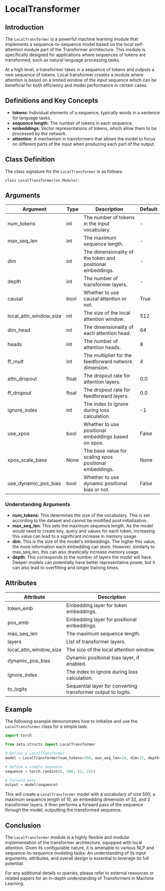 # LocalTransformer

## Introduction

The `LocalTransformer` is a powerful machine learning module that implements a sequence-to-sequence model based on the local self-attention module part of the Transformer architecture. This module is specifically designed for applications where sequences of tokens are transformed, such as natural language processing tasks. 

At a high level, a transformer takes in a sequence of tokens and outputs a new sequence of tokens. Local transformer creates a module where attention is based on a limited window of the input sequence which can be beneficial for both efficiency and model performance in certain cases.

## Definitions and Key Concepts

- **tokens**: Individual elements of a sequence, typically words in a sentence for language tasks.
- **sequence length**: The number of tokens in each sequence.
- **embeddings**: Vector representations of tokens, which allow them to be processed by the network.
- **attention**: A mechanism in transformers that allows the model to focus on different parts of the input when producing each part of the output. 

## Class Definition

The class signature for the `LocalTransformer` is as follows:

```
class LocalTransformer(nn.Module):
```

## Arguments

| Argument | Type | Description | Default |
| --- | --- | --- | --- |
| num_tokens | int | The number of tokens in the input vocabulary. | - |
| max_seq_len | int | The maximum sequence length. | - |
| dim | int | The dimensionality of the token and positional embeddings. | - |
| depth | int | The number of transformer layers. | - |
| causal | bool | Whether to use causal attention or not. | True |
| local_attn_window_size | int | The size of the local attention window. | 512 |
| dim_head | int | The dimensionality of each attention head. | 64 |
| heads | int | The number of attention heads. | 8 |
| ff_mult | int | The multiplier for the feedforward network dimension. | 4 |
| attn_dropout | float | The dropout rate for attention layers. | 0.0 |
| ff_dropout | float | The dropout rate for feedforward layers. | 0.0 |
| ignore_index | int | The index to ignore during loss calculation. | -1 |
| use_xpos | bool | Whether to use positional embeddings based on xpos. | False |
| xpos_scale_base | None | The base value for scaling xpos positional embeddings. | None |
| use_dynamic_pos_bias | bool | Whether to use dynamic positional bias or not. | False |


### Understanding Arguments
    
- **num_tokens**: This determines the size of the vocabulary. This is set according to the dataset and cannot be modified post initialization.
- **max_seq_len**: This sets the maximum sequence length. As the model would need to create key, query and values for each token, increasing this value can lead to a significant increase in memory usage.
- **dim**: This is the size of the model's embeddings. The higher this value, the more information each embedding can store. However, similarly to max_seq_len, this can also drastically increase memory usage. 
- **depth**: This corresponds to the number of layers the model will have. Deeper models can potentially have better representative power, but it can also lead to overfitting and longer training times.

## Attributes

| Attribute | Description |
| --- | --- |
| token_emb | Embedding layer for token embeddings. |
| pos_emb | Embedding layer for positional embeddings. |
| max_seq_len | The maximum sequence length. |
| layers | List of transformer layers. |
| local_attn_window_size | The size of the local attention window. |
| dynamic_pos_bias | Dynamic positional bias layer, if enabled. |
| ignore_index | The index to ignore during loss calculation. |
| to_logits | Sequential layer for converting transformer output to logits. |

## Example

The following example demonstrates how to initialize and use the `LocalTransformer` class for a simple task:

```python
import torch

from zeta.structs import LocalTransformer

# Define a LocalTransformer
model = LocalTransformer(num_tokens=500, max_seq_len=10, dim=32, depth=2)

# Define a simple sequence
sequence = torch.randint(0, 500, (1, 10))

# Forward pass
output = model(sequence)
```

This will create a `LocalTransformer` model with a vocabulary of size 500, a maximum sequence length of 10, an embedding dimension of 32, and 2 transformer layers. It then performs a forward pass of the sequence through the model, outputting the transformed sequence.

## Conclusion

The `LocalTransformer` module is a highly flexible and modular implementation of the transformer architecture, equipped with local attention. Given its configurable nature, it is amenable to various NLP and sequence-to-sequence modeling tasks. An understanding of its input arguments, attributes, and overall design is essential to leverage its full potential. 

For any additional details or queries, please refer to external resources or related papers for an in-depth understanding of Transformers in Machine Learning.
